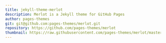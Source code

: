 ```yaml
---
title: jekyll-theme-merlot
description: Merlot is a Jekyll theme for GitHub Pages
author: pages-themes
git: git@github.com:pages-themes/merlot.git
repository: https://github.com/pages-themes/merlot
thumbnail: https://raw.githubusercontent.com/pages-themes/merlot/master/thumbnail.png
---
```


